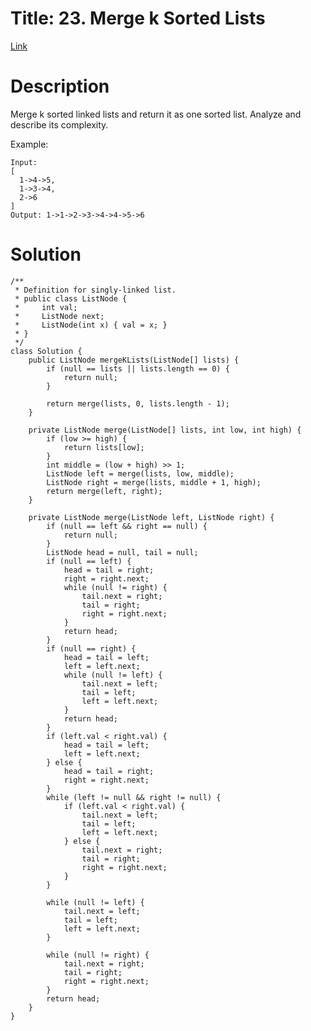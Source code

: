 # Title: 23. Merge k Sorted Lists
[Link](https://leetcode.com/problems/merge-k-sorted-lists/)

# Description
Merge k sorted linked lists and return it as one sorted list. Analyze and describe its complexity.

Example:

    Input:
    [
      1->4->5,
      1->3->4,
      2->6
    ]
    Output: 1->1->2->3->4->4->5->6


# Solution
    /**
     * Definition for singly-linked list.
     * public class ListNode {
     *     int val;
     *     ListNode next;
     *     ListNode(int x) { val = x; }
     * }
     */
    class Solution {
        public ListNode mergeKLists(ListNode[] lists) {
            if (null == lists || lists.length == 0) {
                return null;
            }

            return merge(lists, 0, lists.length - 1);
        }

        private ListNode merge(ListNode[] lists, int low, int high) {
            if (low >= high) {
                return lists[low];
            }
            int middle = (low + high) >> 1;
            ListNode left = merge(lists, low, middle);
            ListNode right = merge(lists, middle + 1, high);
            return merge(left, right);
        }

        private ListNode merge(ListNode left, ListNode right) {
            if (null == left && right == null) {
                return null;
            }
            ListNode head = null, tail = null;
            if (null == left) {
                head = tail = right;
                right = right.next;
                while (null != right) {
                    tail.next = right;
                    tail = right;
                    right = right.next;
                }
                return head;
            }
            if (null == right) {
                head = tail = left;
                left = left.next;
                while (null != left) {
                    tail.next = left;
                    tail = left;
                    left = left.next;
                }
                return head;
            }
            if (left.val < right.val) {
                head = tail = left;
                left = left.next;
            } else {
                head = tail = right;
                right = right.next;
            }
            while (left != null && right != null) {
                if (left.val < right.val) {
                    tail.next = left;
                    tail = left;
                    left = left.next;
                } else {
                    tail.next = right;
                    tail = right;
                    right = right.next;
                }
            }

            while (null != left) {
                tail.next = left;
                tail = left;
                left = left.next;
            }

            while (null != right) {
                tail.next = right;
                tail = right;
                right = right.next;
            }
            return head;
        }
    }
